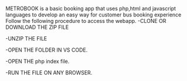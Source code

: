 METROBOOK is a basic booking app that uses php,html and javascript languages to develop an easy way for customer bus booking experience
Follow the following procedure to access the webapp.
-CLONE OR DOWNLOAD THE ZIP FILE

-UNZIP THE FILE

-OPEN THE FOLDER IN VS CODE.

-OPEN THE php index file.

-RUN THE FILE ON ANY BROWSER.
